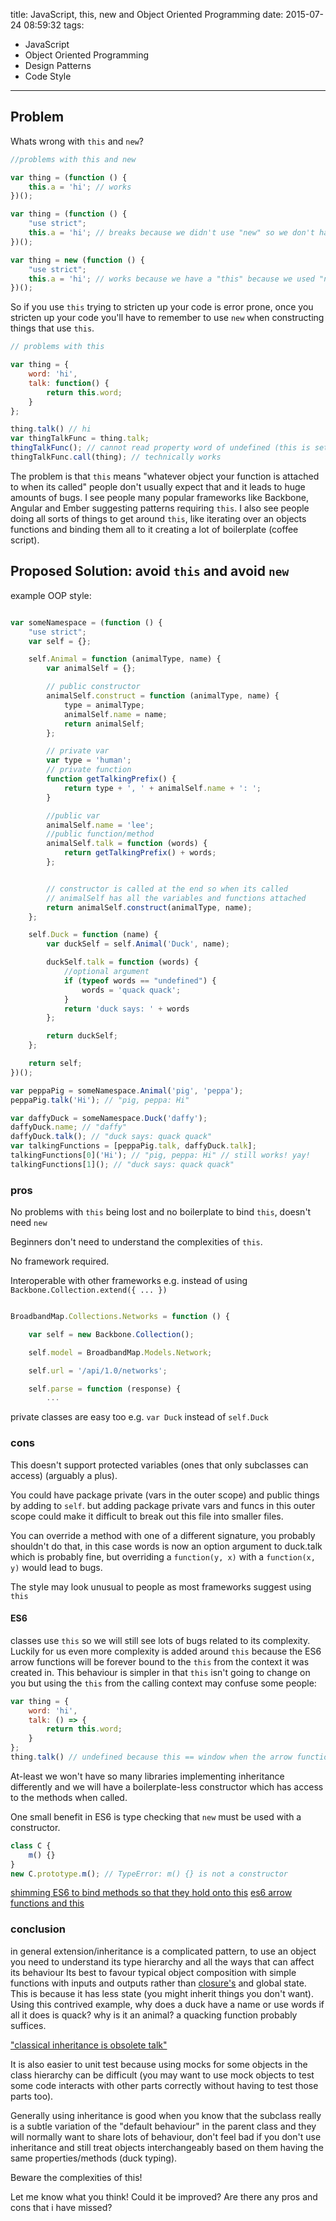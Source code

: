 title: JavaScript, this, new and Object Oriented Programming
date: 2015-07-24 08:59:32
tags:
- JavaScript
- Object Oriented Programming
- Design Patterns
- Code Style
---

## Problem

Whats wrong with `this` and `new`?

```javascript
//problems with this and new

var thing = (function () {
    this.a = 'hi'; // works
})();

var thing = (function () {
    "use strict";
    this.a = 'hi'; // breaks because we didn't use "new" so we don't have a "this"
})();

var thing = new (function () {
    "use strict";
    this.a = 'hi'; // works because we have a "this" because we used "new"
})();

```

So if you use `this` trying to stricten up your code is error prone,
once you stricten up your code you'll have to remember to use `new` when constructing things that use `this`.

```javascript
// problems with this

var thing = {
    word: 'hi',
    talk: function() {
        return this.word;
    }
};

thing.talk() // hi
var thingTalkFunc = thing.talk;
thingTalkFunc(); // cannot read property word of undefined (this is set to window)
thingTalkFunc.call(thing); // technically works

```

The problem is that `this` means "whatever object your function is attached to when its called"
people don't usually expect that and it leads to huge amounts of bugs.
I see people many popular frameworks like Backbone, Angular and Ember suggesting patterns requiring `this`.
I also see people doing all sorts of things to get around `this`, like iterating over an objects functions and binding them all to it creating a lot of boilerplate (coffee script).


## Proposed Solution: avoid `this` and avoid `new`

example OOP style:
```javascript

var someNamespace = (function () {
    "use strict";
    var self = {};

    self.Animal = function (animalType, name) {
        var animalSelf = {};

        // public constructor
        animalSelf.construct = function (animalType, name) {
            type = animalType;
            animalSelf.name = name;
            return animalSelf;
        };

        // private var
        var type = 'human';
        // private function
        function getTalkingPrefix() {
            return type + ', ' + animalSelf.name + ': ';
        }

        //public var
        animalSelf.name = 'lee';
        //public function/method
        animalSelf.talk = function (words) {
            return getTalkingPrefix() + words;
        };


        // constructor is called at the end so when its called
        // animalSelf has all the variables and functions attached
        return animalSelf.construct(animalType, name);
    };

    self.Duck = function (name) {
        var duckSelf = self.Animal('Duck', name);

        duckSelf.talk = function (words) {
            //optional argument
            if (typeof words == "undefined") {
                words = 'quack quack';
            }
            return 'duck says: ' + words
        };

        return duckSelf;
    };

    return self;
})();

var peppaPig = someNamespace.Animal('pig', 'peppa');
peppaPig.talk('Hi'); // "pig, peppa: Hi"

var daffyDuck = someNamespace.Duck('daffy');
daffyDuck.name; // "daffy"
daffyDuck.talk(); // "duck says: quack quack"
var talkingFunctions = [peppaPig.talk, daffyDuck.talk];
talkingFunctions[0]('Hi'); // "pig, peppa: Hi" // still works! yay!
talkingFunctions[1](); // "duck says: quack quack"

```

### pros

No problems with `this` being lost and no boilerplate to bind `this`, doesn't need `new`

Beginners don't need to understand the complexities of `this`.

No framework required.

Interoperable with other frameworks e.g. instead of using `Backbone.Collection.extend({ ... })`
```javascript

BroadbandMap.Collections.Networks = function () {

    var self = new Backbone.Collection();

    self.model = BroadbandMap.Models.Network;

    self.url = '/api/1.0/networks';

    self.parse = function (response) {
        ...
```

private classes are easy too e.g. `var Duck` instead of `self.Duck`

### cons

This doesn't support protected variables (ones that only subclasses can access) (arguably a plus).

You could have package private (vars in the outer scope) and public things by adding to `self`.
 but adding package private vars and funcs in this outer scope could make it difficult to break out this file into smaller files.

You can override a method with one of a different signature, you probably shouldn't do that,
in this case words is now an option argument to duck.talk which is probably fine,
but overriding a `function(y, x)` with a `function(x, y)` would lead to bugs.

The style may look unusual to people as most frameworks suggest using `this`

#### ES6

classes use `this` so we will still see lots of bugs related to its complexity.
Luckily for us even more complexity is added around `this` because the ES6 arrow functions will be forever bound to the `this` from the context it was created in.
This behaviour is simpler in that `this` isn't going to change on you but using the `this` from the calling context may confuse some people:

```javascript
var thing = {
    word: 'hi',
    talk: () => {
        return this.word;
    }
};
thing.talk() // undefined because this == window when the arrow function was created and window.word is undefined
```

At-least we won't have so many libraries implementing inheritance differently and we will have a boilerplate-less constructor which has access to the methods when called.

One small benefit in ES6 is type checking that `new` must be used with a constructor.
```javascript
class C {
    m() {}
}
new C.prototype.m(); // TypeError: m() {} is not a constructor
```

[shimming ES6 to bind methods so that they hold onto this](http://www.2ality.com/2013/06/auto-binding.html)
[es6 arrow functions and this](http://codepen.io/somethingkindawierd/blog/es6-arrow-functions-this)

### conclusion

in general extension/inheritance is a complicated pattern,
to use an object you need to understand its type hierarchy and all the ways that can affect its behaviour
Its best to favour typical object composition with simple functions with inputs and outputs rather than [closure's](https://developer.mozilla.org/en-US/docs/Web/JavaScript/Closures) and global state.
This is because it has less state (you might inherit things you don't want).
Using this contrived example, why does a duck have a name or use words if all it does is quack? why is it an animal? a quacking function probably suffices.

["classical inheritance is obsolete talk"](https://vimeo.com/69255635)

It is also easier to unit test because using mocks for some objects in the class hierarchy can be difficult
(you may want to use mock objects to test some code interacts with other parts correctly without having to test those parts too).

Generally using inheritance is good when you know that the subclass really is a subtle variation of the "default behaviour" in the parent class and they will normally want to share lots of behaviour,
don't feel bad if you don't use inheritance and still treat objects interchangeably based on them having the same properties/methods (duck typing).

Beware the complexities of this!

Let me know what you think! Could it be improved? Are there any pros and cons that i have missed?
